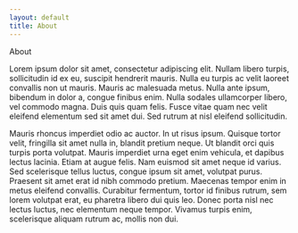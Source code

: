 ```yaml
---
layout: default
title: About
---
```


About

Lorem ipsum dolor sit amet, consectetur adipiscing elit. Nullam libero turpis, sollicitudin id ex eu, suscipit hendrerit mauris. Nulla eu turpis ac velit laoreet convallis non ut mauris. Mauris ac malesuada metus. Nulla ante ipsum, bibendum in dolor a, congue finibus enim. Nulla sodales ullamcorper libero, vel commodo magna. Duis quis quam felis. Fusce vitae quam nec velit eleifend elementum sed sit amet dui. Sed rutrum at nisl eleifend sollicitudin.

Mauris rhoncus imperdiet odio ac auctor. In ut risus ipsum. Quisque tortor velit, fringilla sit amet nulla in, blandit pretium neque. Ut blandit orci quis turpis porta volutpat. Mauris imperdiet urna eget enim vehicula, et dapibus lectus lacinia. Etiam at augue felis. Nam euismod sit amet neque id varius. Sed scelerisque tellus luctus, congue ipsum sit amet, volutpat purus. Praesent sit amet erat id nibh commodo pretium. Maecenas tempor enim in metus eleifend convallis. Curabitur fermentum, tortor id finibus rutrum, sem lorem volutpat erat, eu pharetra libero dui quis leo. Donec porta nisl nec lectus luctus, nec elementum neque tempor. Vivamus turpis enim, scelerisque aliquam rutrum ac, mollis non dui.
